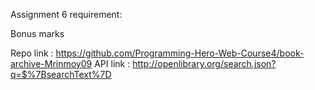 Assignment 6 requirement:



<!-- 1- get the search result using api -->
<!-- 1- show the search result (cover(bonus) , author name ,first published, total results) -->
<!-- 2- no result found message  -->

Bonus marks 
<!-- 1- use arrow function -->
<!-- 2-foreach loop -->
<!-- 3- triple equal -->

Repo link : https://github.com/Programming-Hero-Web-Course4/book-archive-Mrinmoy09
API link : http://openlibrary.org/search.json?q=$%7BsearchText%7D